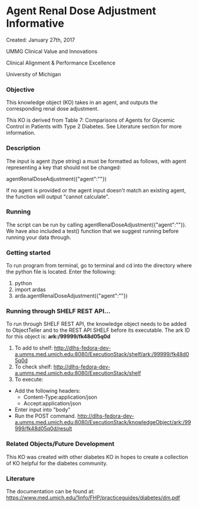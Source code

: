 # Agent Renal Dose Adjustment Informative
Created: January 27th, 2017

UMMG Clinical Value and Innovations

Clinical Alignment & Performance Excellence

University of Michigan

### Objective
This knowledge object (KO) takes in an agent, and outputs the corresponding renal dose adjustment.

This KO is derived from Table 7: Comparisons of Agents for Glycemic Control in Patients with Type 2 Diabetes. See Literature section for more information.


### Description
The input is agent (type string) a must be formatted as follows, with agent representing a key that should not be changed:

agentRenalDoseAdjustment({"agent":""})

If no agent is provided or the agent input doesn't match an existing agent, the function will output "cannot calculate".

### Running
The script can be run by calling agentRenalDoseAdjustment({"agent":""}). We have also included a test() function that we suggest running before running your data through.


### Getting started
To run program from terminal, go to terminal and cd into the directory where the python file is located. Enter the following:
1. python
2. import ardas
3. arda.agentRenalDoseAdjustment({"agent":""})

### Running through SHELF REST API...
To run through SHELF REST API, the knowledge object needs to be added to ObjectTeller and to the REST API SHELF before its executable.
The ark ID for this object is: **ark:/99999/fk48d05q0d**

1. To add to shelf: http://dlhs-fedora-dev-a.umms.med.umich.edu:8080/ExecutionStack/shelf/ark:/99999/fk48d05q0d
2. To check shelf: http://dlhs-fedora-dev-a.umms.med.umich.edu:8080/ExecutionStack/shelf
3. To execute:
  - Add the following headers:
    - Content-Type:application/json
    - Accept:application/json
  - Enter input into "body"
  - Run the POST command. http://dlhs-fedora-dev-a.umms.med.umich.edu:8080/ExecutionStack/knowledgeObject/ark:/99999/fk48d05q0d/result

### Related Objects/Future Development
This KO was created with other diabetes KO in hopes to create a collection of KO helpful for the diabetes community.

### Literature
The documentation can be found at: https://www.med.umich.edu/1info/FHP/practiceguides/diabetes/dm.pdf
